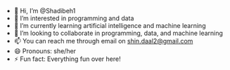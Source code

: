 - 👋 Hi, I’m @Shadibeh1
- 👀 I’m interested in programming and data
- 🌱 I’m currently learning artificial intelligence and machine learning
- 💞️ I’m looking to collaborate in programming, data, and machine learning
- 📫 You can reach me through email on shin.daal2@gmail.com
- 😄 Pronouns: she/her
- ⚡ Fun fact: Everything fun over here!

<!---
Shadibeh1/Shadibeh1 is a ✨ special ✨ repository because its `README.md` (this file) appears on your GitHub profile.
You can click the Preview link to take a look at your changes.
--->
